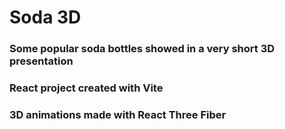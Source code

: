 # Soda 3D

### Some popular soda bottles showed in a very short 3D presentation 
### React project created with Vite
### 3D animations made with React Three Fiber
